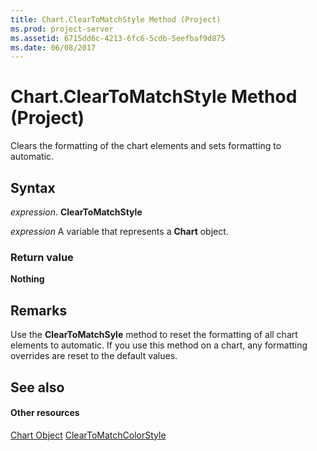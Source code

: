 ```yaml
---
title: Chart.ClearToMatchStyle Method (Project)
ms.prod: project-server
ms.assetid: 6715dd6c-4213-6fc6-5cdb-5eefbaf9d875
ms.date: 06/08/2017
---
```



# Chart.ClearToMatchStyle Method (Project)
Clears the formatting of the chart elements and sets formatting to automatic.

## Syntax

 _expression_. **ClearToMatchStyle**

 _expression_ A variable that represents a **Chart** object.


### Return value

 **Nothing**


## Remarks

Use the **ClearToMatchSyle** method to reset the formatting of all chart elements to automatic. If you use this method on a chart, any formatting overrides are reset to the default values.


## See also


#### Other resources


[Chart Object](chart-object-project.md)
[ClearToMatchColorStyle](chart-cleartomatchcolorstyle-method-project.md)
